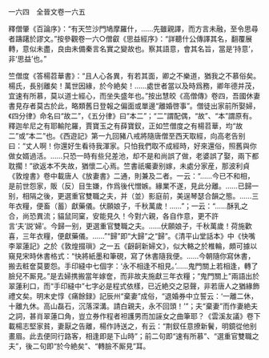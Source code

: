 一六四　全晉文卷一六五

釋僧肇《百論序》：“有天竺沙門鳩摩羅什，……先雖親譯，而方言未融，至令思尋者躊躇於謬文。”按參觀卷一六○僧叡《思益經序》：“詳聽什公傳譯其名，翻覆展轉，意似未盡，良由未備秦言名實之變故也。察其語意，會其名旨，當是‘持意’，非‘思益’也。”

竺僧度《答楊苕華書》：“且人心各異，有若其面，卿之不樂道，猶我之不慕俗矣。楊氏，長别離矣！萬世因緣，於今絶矣！……處世者當以及時爲務，卿年德并茂，宜速有所慕，莫以道士經心，而坐失盛年也。”按出慧皎《高僧傳》卷四，吾國休妻書見存者莫古於此，略類舊日登報之偏面或單邊“離婚啓事”。僧徒出家前所娶婦，《四分律》命名曰“故二”，《五分律》曰“本二”；“二”謂配偶，“故”、“本”謂原有。釋迦牟尼之有耶輸陀羅，賈寶玉之有薛寶釵，正如竺僧度之有楊苕華，均“故二”或“本二”也。《西遊記》第一九回豬八戒將隨唐僧至西天取經，向高老告别曰：“丈人啊！你還好生看待我渾家。只怕我們取不成經時，好來還俗，照舊與你做女婿過活。……只恐一時有些兒差池，却不是和尚誤了做，老婆誤了娶，兩下都耽擱！”欲返本不失故，猶懷二心焉。竺書祇囑妻别嫁，未處分家産，那波利貞《敦煌書》卷中載唐人《放妻書》二通，則兼及二者。一云：“……今已不和相，是前世怨家，販（反）目生嫌，作爲後代憎嫉。緣業不遂，見此分離。……已歸一别，相隔之後，更選重官雙職之夫，并（並）影庭前，美逞琴瑟合韻之態。……三年衣糧，便畜（蓄）獻藥儀。伏願娘子，千秋萬歲！……”；一云：“……酥乳之合，尚恐異流；貓鼠同窠，安能見久！今對六親，各自作意，更不許言‘夫’説‘婦’。今歸一别，更選重官雙職之夫。……伏願娘子，千秋萬歲！荷施歡喜，三年衣糧，便獻藥儀。……”“歸”即“大歸”之“歸”。《清平山堂話本》中《快嘴李翠蓮記》之於《敦煌掇瑣》之一五《齖䶗新婦文》，似大輅之於椎輪，頗可據以窺見宋時休書格式：“快將紙墨和筆硯，寫了休書隨我便。……今朝隨你寫休書，搬去粧奩莫要怨。手印縫中七個字：‘永不相逢不相見。’……鬼門關上若相逢，轉了臉兒不厮見。”是去婦携搬當年嫁奩，而非故夫施獻三年衣糧；“鬼門關上”兩語出於翠蓮利口，而“手印縫中”七字必是程式依樣，已近絶交之惡聲，非若唐人之猶緣飾禮文矣。明末史惇《痛餘録》記辰州“棄妻”成俗，“退婚券中立誓云：‘一離二休，十離九休。高山磊石，沉落深溝。請白親夫，永不回頭！’”；夫“棄妻”而作妻絶夫之詞，甚肖翠蓮口角，豈立券作程者袒護男而加誣女之曲筆耶？《雲溪友議》卷下載楊志堅家貧，妻厭之告離，楊作詩送之，有云：“荆釵任意撩新鬢，明鏡從他别畫眉。此去便同行路客，相逢即是下山時”；前二句即“速有所慕”、“選重官雙職之夫”，後二句即“於今絶矣”、“轉臉不厮見”耳。